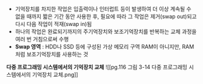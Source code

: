 - 기억장치를 차지한 작업은 입출력이나 인터럽트 등이 발생하여 더 이상 계속될 수 없을 때까지 짧은 기간 동안 사용한 후, 필요에 따라 그 작업은 제거(swap out)되고 다시 다음 작업이 적재(swap in)됨
- 하나의 작업은 완료되기까지의 주기억장치와 보조기억장치를 반복하는 교체 과정을 여러 번 거침으로써 수행
- **Swap 영역** : HDD나 SSD 등에 구성된 가상 메모리 구역
  RAM이 아니지만, RAM처럼 보조기억장치를 사용하는 것

**다중 프로그래밍 시스템에서의 기억장치 교체**
![[pg.116 그림 3-14 다중 프로그래밍 시스템에서의 기억장치 교체.png]]